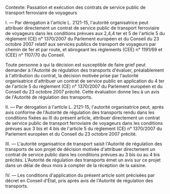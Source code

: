 Contexte: Passation et exécution des contrats de service public de transport ferroviaire de voyageurs

I. — Par dérogation à l'article L. 2121-15, l'autorité organisatrice peut attribuer directement un contrat de service public de transport ferroviaire de voyageurs dans les conditions prévues aux 2,4,4 ter et 5 de l'article 5 du règlement (CE) n° 1370/2007 du Parlement européen et du Conseil du 23 octobre 2007 relatif aux services publics de transport de voyageurs par chemin de fer et par route, et abrogeant les règlements (CEE) n° 1191/69 et (CEE) n° 1107/70 du Conseil.

Toute personne à qui la décision est susceptible de faire grief peut demander à l'Autorité de régulation des transports d'évaluer, préalablement à l'attribution du contrat, la décision motivée prise par l'autorité organisatrice d'attribuer un contrat de service public en application du 4 ter de l'article 5 du règlement (CE) n° 1370/2007 du Parlement européen et du Conseil du 23 octobre 2007 précité. Cette évaluation donne lieu à un avis de l'Autorité de régulation des transports.

II. — Par dérogation à l'article L. 2121-15, l'autorité organisatrice peut, après avis conforme de l'Autorité de régulation des transports rendu dans les conditions fixées au III du présent article, attribuer directement un contrat de service public de transport ferroviaire de voyageurs dans les conditions prévues aux 3 bis et 4 bis de l'article 5 du règlement (CE) n° 1370/2007 du Parlement européen et du Conseil du 23 octobre 2007 précité.

III. — L'autorité organisatrice de transport saisit l'Autorité de régulation des transports de son projet de décision motivée d'attribuer directement un contrat de service public dans les conditions prévues au 3 bis ou au 4 bis précités. L'Autorité de régulation des transports émet un avis sur ce projet dans un délai de deux mois à compter de la réception de la saisine.

IV. — Les conditions d'application du présent article sont précisées par décret en Conseil d'État, pris après avis de l'Autorité de régulation des transports.